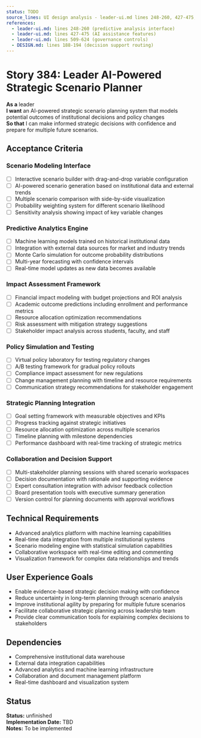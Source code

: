 ```yaml
---
status: TODO
source_lines: UI design analysis - leader-ui.md lines 248-260, 427-475, 509-624
references:
  - leader-ui.md: lines 248-260 (predictive analysis interface)
  - leader-ui.md: lines 427-475 (AI assistance features)
  - leader-ui.md: lines 509-624 (governance controls)
  - DESIGN.md: lines 188-194 (decision support routing)
---
```


# Story 384: Leader AI-Powered Strategic Scenario Planner

**As a** leader  
**I want** an AI-powered strategic scenario planning system that models potential outcomes of institutional decisions and policy changes  
**So that** I can make informed strategic decisions with confidence and prepare for multiple future scenarios.

## Acceptance Criteria

### Scenario Modeling Interface
- [ ] Interactive scenario builder with drag-and-drop variable configuration
- [ ] AI-powered scenario generation based on institutional data and external trends
- [ ] Multiple scenario comparison with side-by-side visualization
- [ ] Probability weighting system for different scenario likelihood
- [ ] Sensitivity analysis showing impact of key variable changes

### Predictive Analytics Engine
- [ ] Machine learning models trained on historical institutional data
- [ ] Integration with external data sources for market and industry trends
- [ ] Monte Carlo simulation for outcome probability distributions
- [ ] Multi-year forecasting with confidence intervals
- [ ] Real-time model updates as new data becomes available

### Impact Assessment Framework
- [ ] Financial impact modeling with budget projections and ROI analysis
- [ ] Academic outcome predictions including enrollment and performance metrics
- [ ] Resource allocation optimization recommendations
- [ ] Risk assessment with mitigation strategy suggestions
- [ ] Stakeholder impact analysis across students, faculty, and staff

### Policy Simulation and Testing
- [ ] Virtual policy laboratory for testing regulatory changes
- [ ] A/B testing framework for gradual policy rollouts
- [ ] Compliance impact assessment for new regulations
- [ ] Change management planning with timeline and resource requirements
- [ ] Communication strategy recommendations for stakeholder engagement

### Strategic Planning Integration
- [ ] Goal setting framework with measurable objectives and KPIs
- [ ] Progress tracking against strategic initiatives
- [ ] Resource allocation optimization across multiple scenarios
- [ ] Timeline planning with milestone dependencies
- [ ] Performance dashboard with real-time tracking of strategic metrics

### Collaboration and Decision Support
- [ ] Multi-stakeholder planning sessions with shared scenario workspaces
- [ ] Decision documentation with rationale and supporting evidence
- [ ] Expert consultation integration with advisor feedback collection
- [ ] Board presentation tools with executive summary generation
- [ ] Version control for planning documents with approval workflows

## Technical Requirements

- Advanced analytics platform with machine learning capabilities
- Real-time data integration from multiple institutional systems
- Scenario modeling engine with statistical simulation capabilities
- Collaborative workspace with real-time editing and commenting
- Visualization framework for complex data relationships and trends

## User Experience Goals

- Enable evidence-based strategic decision making with confidence
- Reduce uncertainty in long-term planning through scenario analysis
- Improve institutional agility by preparing for multiple future scenarios
- Facilitate collaborative strategic planning across leadership team
- Provide clear communication tools for explaining complex decisions to stakeholders

## Dependencies

- Comprehensive institutional data warehouse
- External data integration capabilities
- Advanced analytics and machine learning infrastructure
- Collaboration and document management platform
- Real-time dashboard and visualization system
## Status
**Status:** unfinished  
**Implementation Date:** TBD  
**Notes:** To be implemented
